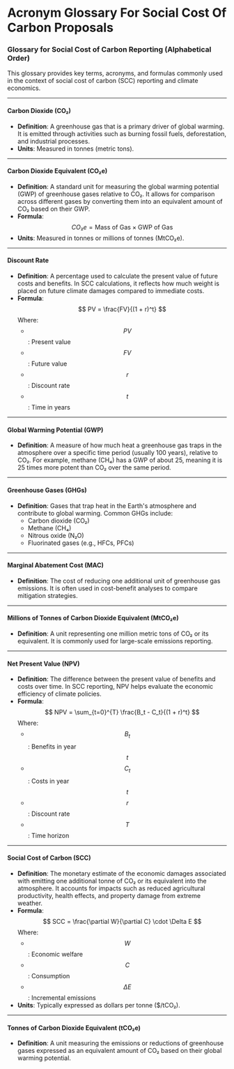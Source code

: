 # Acronym Glossary For Social Cost Of Carbon Proposals

### Glossary for Social Cost of Carbon Reporting (Alphabetical Order)

This glossary provides key terms, acronyms, and formulas commonly used in the context of social cost of carbon (SCC) reporting and climate economics.

---

#### **Carbon Dioxide (CO₂)**
- **Definition**: A greenhouse gas that is a primary driver of global warming. It is emitted through activities such as burning fossil fuels, deforestation, and industrial processes.
- **Units**: Measured in tonnes (metric tons).

---

#### **Carbon Dioxide Equivalent (CO₂e)**
- **Definition**: A standard unit for measuring the global warming potential (GWP) of greenhouse gases relative to CO₂. It allows for comparison across different gases by converting them into an equivalent amount of CO₂ based on their GWP.
- **Formula**:
  $$
  CO₂e = \text{Mass of Gas} \times \text{GWP of Gas}
  $$
- **Units**: Measured in tonnes or millions of tonnes (MtCO₂e).

---

#### **Discount Rate**
- **Definition**: A percentage used to calculate the present value of future costs and benefits. In SCC calculations, it reflects how much weight is placed on future climate damages compared to immediate costs.
- **Formula**:
  $$
  PV = \frac{FV}{(1 + r)^t}
  $$
  Where:
  - $$ PV $$: Present value
  - $$ FV $$: Future value
  - $$ r $$: Discount rate
  - $$ t $$: Time in years

---

#### **Global Warming Potential (GWP)**
- **Definition**: A measure of how much heat a greenhouse gas traps in the atmosphere over a specific time period (usually 100 years), relative to CO₂. For example, methane (CH₄) has a GWP of about 25, meaning it is 25 times more potent than CO₂ over the same period.

---

#### **Greenhouse Gases (GHGs)**
- **Definition**: Gases that trap heat in the Earth's atmosphere and contribute to global warming. Common GHGs include:
  - Carbon dioxide (CO₂)
  - Methane (CH₄)
  - Nitrous oxide (N₂O)
  - Fluorinated gases (e.g., HFCs, PFCs)

---

#### **Marginal Abatement Cost (MAC)**
- **Definition**: The cost of reducing one additional unit of greenhouse gas emissions. It is often used in cost-benefit analyses to compare mitigation strategies.

---

#### **Millions of Tonnes of Carbon Dioxide Equivalent (MtCO₂e)**
- **Definition**: A unit representing one million metric tons of CO₂ or its equivalent. It is commonly used for large-scale emissions reporting.

---

#### **Net Present Value (NPV)**
- **Definition**: The difference between the present value of benefits and costs over time. In SCC reporting, NPV helps evaluate the economic efficiency of climate policies.
- **Formula**:
  $$
  NPV = \sum_{t=0}^{T} \frac{B_t - C_t}{(1 + r)^t}
  $$
  Where:
  - $$ B_t $$: Benefits in year $$ t $$
  - $$ C_t $$: Costs in year $$ t $$
  - $$ r $$: Discount rate
  - $$ T $$: Time horizon

---

#### **Social Cost of Carbon (SCC)**
- **Definition**: The monetary estimate of the economic damages associated with emitting one additional tonne of CO₂ or its equivalent into the atmosphere. It accounts for impacts such as reduced agricultural productivity, health effects, and property damage from extreme weather.
- **Formula**:
  $$
  SCC = \frac{\partial W}{\partial C} \cdot \Delta E
  $$
  Where:
  - $$ W $$: Economic welfare
  - $$ C $$: Consumption
  - $$ \Delta E $$: Incremental emissions
- **Units**: Typically expressed as dollars per tonne (\$/tCO₂).

---

#### **Tonnes of Carbon Dioxide Equivalent (tCO₂e)**
- **Definition**: A unit measuring the emissions or reductions of greenhouse gases expressed as an equivalent amount of CO₂ based on their global warming potential.

 